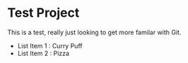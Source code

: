 # Test Project

This is a test, really just looking to get more familar with Git.
* List Item 1 : Curry Puff
* List Item 2 : Pizza
